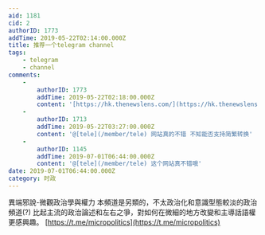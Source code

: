 ```yaml
---
aid: 1181
cid: 2
authorID: 1773
addTime: 2019-05-22T02:14:00.000Z
title: 推荐一个telegram channel
tags:
    - telegram
    - channel
comments:
    -
        authorID: 1773
        addTime: 2019-05-22T02:18:00.000Z
        content: '[https://hk.thenewslens.com/](https://hk.thenewslens.com/) 网站'
    -
        authorID: 1713
        addTime: 2019-05-22T03:27:00.000Z
        content: '@[tele](/member/tele) 网站真的不错 不知能否支持简繁转换'
    -
        authorID: 1145
        addTime: 2019-07-01T06:44:00.000Z
        content: '@[tele](/member/tele) 这个网站真不错哦'
date: 2019-07-01T06:44:00.000Z
category: 时政
---
```


異端邪說-微觀政治學與權力 本頻道是另類的，不太政治化和意識型態較淡的政治頻道(?) 比起主流的政治論述和左右之爭，對如何在微細的地方改變和主導話語權更感興趣。 [https://t.me/micropolitics](https://t.me/micropolitics)
